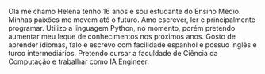 Olá me chamo Helena tenho 16 anos e sou estudante do Ensino Médio. Minhas paixões me movem até o futuro. Amo escrever, ler e principalmente programar. Utilizo a linguagem Python, no momento, porém pretendo aumentar meu leque de conhecimentos nos próximos anos.  Gosto de aprender idiomas, falo e escrevo com facilidade espanhol e possuo inglês e turco intermediários. 
Pretendo cursar a faculdade de Ciência da Computação e trabalhar como IA Engineer.
<!---
HelenaMiranda/HelenaMiranda is a ✨ special ✨ repository because its `README.md` (this file) appears on your GitHub profile.
You can click the Preview link to take a look at your changes.
--->
